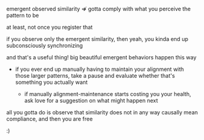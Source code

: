 emergent observed similarity ⇏ gotta comply with what you perceive the pattern to be

at least, not once you register that

if you observe only the emergent similarity, then yeah, you kinda end up subconsciously synchronizing

and that's a useful thing! big beautiful emergent behaviors happen this way

- if you ever end up manually having to maintain your alignment with those larger patterns, take a pause and evaluate whether that's something you actually want

  - if manually alignment-maintenance starts costing you your health, ask love for a suggestion on what might happen next

all you gotta do is observe that similarity does not in any way causally mean compliance, and then you are free

:)
